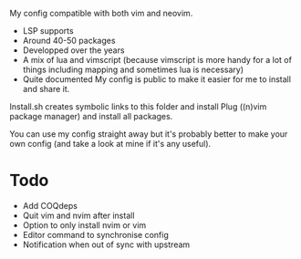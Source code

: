 My config compatible with both vim and neovim.
- LSP supports
- Around 40-50 packages
- Developped over the years
- A mix of lua and vimscript (because vimscript is more handy for a lot of things including mapping and sometimes lua is necessary)
- Quite documented
My config is public to make it easier for me to install and share it.

Install.sh creates symbolic links to this folder and install Plug ((n)vim package manager) and install all packages.

You can use my config straight away but it's probably better to make your own config (and take a look at mine if it's any useful).
# Todo
- Add COQdeps
- Quit vim and nvim after install
- Option to only install nvim or vim
- Editor command to synchronise config
- Notification when out of sync with upstream
